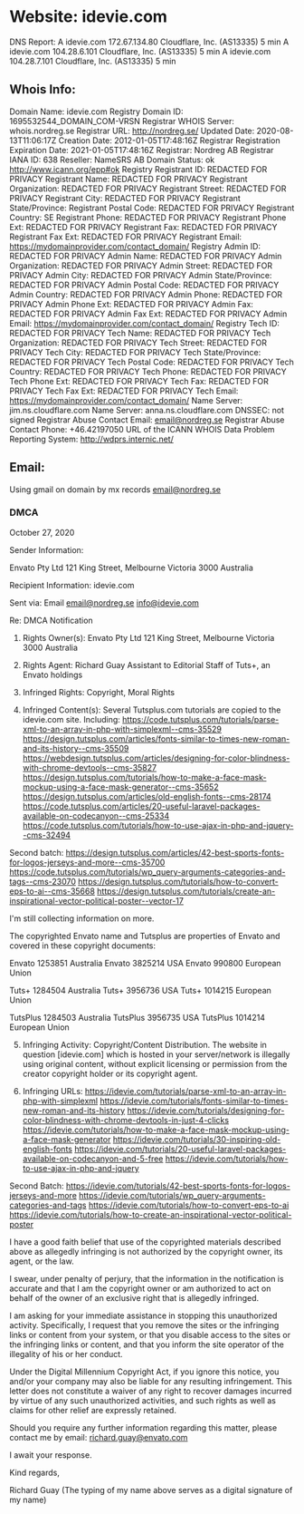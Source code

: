 # Website:  idevie.com

DNS Report:
A 	idevie.com 	172.67.134.80
Cloudflare, Inc. (AS13335)
	5 min
A 	idevie.com 	104.28.6.101
Cloudflare, Inc. (AS13335)
	5 min
A 	idevie.com 	104.28.7.101
Cloudflare, Inc. (AS13335)
	5 min

## Whois Info:
Domain Name: idevie.com
Registry Domain ID: 1695532544_DOMAIN_COM-VRSN
Registrar WHOIS Server: whois.nordreg.se
Registrar URL: http://nordreg.se/
Updated Date: 2020-08-13T11:06:17Z
Creation Date: 2012-01-05T17:48:16Z
Registrar Registration Expiration Date: 2021-01-05T17:48:16Z
Registrar: Nordreg AB
Registrar IANA ID: 638
Reseller: NameSRS AB
Domain Status: ok http://www.icann.org/epp#ok
Registry Registrant ID: REDACTED FOR PRIVACY
Registrant Name: REDACTED FOR PRIVACY
Registrant Organization: REDACTED FOR PRIVACY
Registrant Street: REDACTED FOR PRIVACY
Registrant City: REDACTED FOR PRIVACY
Registrant State/Province: 
Registrant Postal Code: REDACTED FOR PRIVACY
Registrant Country: SE
Registrant Phone: REDACTED FOR PRIVACY
Registrant Phone Ext: REDACTED FOR PRIVACY
Registrant Fax: REDACTED FOR PRIVACY
Registrant Fax Ext: REDACTED FOR PRIVACY
Registrant Email: https://mydomainprovider.com/contact_domain/
Registry Admin ID: REDACTED FOR PRIVACY
Admin Name: REDACTED FOR PRIVACY
Admin Organization: REDACTED FOR PRIVACY
Admin Street: REDACTED FOR PRIVACY
Admin City: REDACTED FOR PRIVACY
Admin State/Province: REDACTED FOR PRIVACY
Admin Postal Code: REDACTED FOR PRIVACY
Admin Country: REDACTED FOR PRIVACY
Admin Phone: REDACTED FOR PRIVACY
Admin Phone Ext: REDACTED FOR PRIVACY
Admin Fax: REDACTED FOR PRIVACY
Admin Fax Ext: REDACTED FOR PRIVACY
Admin Email: https://mydomainprovider.com/contact_domain/
Registry Tech ID: REDACTED FOR PRIVACY
Tech Name: REDACTED FOR PRIVACY
Tech Organization: REDACTED FOR PRIVACY
Tech Street: REDACTED FOR PRIVACY
Tech City: REDACTED FOR PRIVACY
Tech State/Province: REDACTED FOR PRIVACY
Tech Postal Code: REDACTED FOR PRIVACY
Tech Country: REDACTED FOR PRIVACY
Tech Phone: REDACTED FOR PRIVACY
Tech Phone Ext: REDACTED FOR PRIVACY
Tech Fax: REDACTED FOR PRIVACY
Tech Fax Ext: REDACTED FOR PRIVACY
Tech Email: https://mydomainprovider.com/contact_domain/
Name Server: jim.ns.cloudflare.com
Name Server: anna.ns.cloudflare.com
DNSSEC: not signed
Registrar Abuse Contact Email: email@nordreg.se
Registrar Abuse Contact Phone: +46.42197050
URL of the ICANN WHOIS Data Problem Reporting System:
http://wdprs.internic.net/

## Email: 
Using gmail on domain by mx records
email@nordreg.se

### DMCA

October 27, 2020

Sender Information:

Envato Pty Ltd
121 King Street, Melbourne
Victoria 3000 Australia

Recipient Information:
idevie.com

Sent via: Email
email@nordreg.se
info@idevie.com

Re: DMCA Notification

1. Rights Owner(s): 
Envato Pty Ltd
121 King Street, Melbourne
Victoria 3000 Australia

2. Rights Agent: 
Richard Guay
Assistant to Editorial Staff of Tuts+, an Envato holdings

3. Infringed Rights: Copyright, Moral Rights

4. Infringed Content(s): 
Several Tutsplus.com tutorials are copied to the idevie.com site. Including:
https://code.tutsplus.com/tutorials/parse-xml-to-an-array-in-php-with-simplexml--cms-35529
https://design.tutsplus.com/articles/fonts-similar-to-times-new-roman-and-its-history--cms-35509
https://webdesign.tutsplus.com/articles/designing-for-color-blindness-with-chrome-devtools--cms-35827
https://design.tutsplus.com/tutorials/how-to-make-a-face-mask-mockup-using-a-face-mask-generator--cms-35652
https://design.tutsplus.com/articles/old-english-fonts--cms-28174
https://code.tutsplus.com/articles/20-useful-laravel-packages-available-on-codecanyon--cms-25334
https://code.tutsplus.com/tutorials/how-to-use-ajax-in-php-and-jquery--cms-32494

Second batch:
https://design.tutsplus.com/articles/42-best-sports-fonts-for-logos-jerseys-and-more--cms-35700
https://code.tutsplus.com/tutorials/wp_query-arguments-categories-and-tags--cms-23070
https://design.tutsplus.com/tutorials/how-to-convert-eps-to-ai--cms-35668
https://design.tutsplus.com/tutorials/create-an-inspirational-vector-political-poster--vector-17


I'm still collecting information on more.

The copyrighted Envato name and Tutsplus are properties of Envato and covered in these copyright documents:

Envato 1253851 Australia
Envato 3825214 USA
Envato 990800 European Union

Tuts+ 1284504 Australia
Tuts+ 3956736 USA
Tuts+ 1014215 European Union

TutsPlus 1284503 Australia
TutsPlus 3956735 USA
TutsPlus 1014214 European Union

5. Infringing Activity: Copyright/Content Distribution.
The website in question [idevie.com] which is hosted in your server/network is illegally using original content, without explicit licensing or permission from the creator copyright holder or its copyright agent.

6. Infringing URLs:
https://idevie.com/tutorials/parse-xml-to-an-array-in-php-with-simplexml
https://idevie.com/tutorials/fonts-similar-to-times-new-roman-and-its-history
https://idevie.com/tutorials/designing-for-color-blindness-with-chrome-devtools-in-just-4-clicks
https://idevie.com/tutorials/how-to-make-a-face-mask-mockup-using-a-face-mask-generator
https://idevie.com/tutorials/30-inspiring-old-english-fonts
https://idevie.com/tutorials/20-useful-laravel-packages-available-on-codecanyon-and-5-free
https://idevie.com/tutorials/how-to-use-ajax-in-php-and-jquery

Second Batch:
https://idevie.com/tutorials/42-best-sports-fonts-for-logos-jerseys-and-more
https://idevie.com/tutorials/wp_query-arguments-categories-and-tags
https://idevie.com/tutorials/how-to-convert-eps-to-ai
https://idevie.com/tutorials/how-to-create-an-inspirational-vector-political-poster


I have a good faith belief that use of the copyrighted materials described above as allegedly infringing is not authorized by the copyright owner, its agent, or the law.

I swear, under penalty of perjury, that the information in the notification is accurate and that I am the copyright owner or am authorized to act on behalf of the owner of an exclusive right that is allegedly infringed.

I am asking for your immediate assistance in stopping this unauthorized activity. Specifically, I request that you remove the sites or the infringing links or content from your system, or that you disable access to the sites or the infringing links or content, and that you inform the site operator of the illegality of his or her conduct.

Under the Digital Millennium Copyright Act, if you ignore this notice, you and/or your company may also be liable for any resulting infringement. This letter does not constitute a waiver of any right to recover damages incurred by virtue of any such unauthorized activities, and such rights as well as claims for other relief are expressly retained.

Should you require any further information regarding this matter, please contact me by email: richard.guay@envato.com 

I await your response.

Kind regards,

Richard Guay
(The typing of my name above serves as a digital signature of my name)